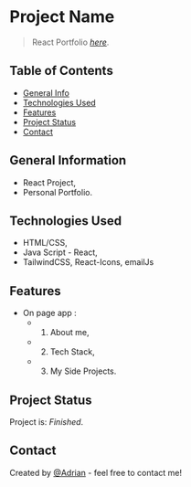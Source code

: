 # Project Name

> React Portfolio [_here_](https://test-branch-portfolio.netlify.app/).

## Table of Contents

- [General Info](#general-information)
- [Technologies Used](#technologies-used)
- [Features](#features)
- [Project Status](#project-status)
- [Contact](#contact)

## General Information

- React Project,
- Personal Portfolio.

## Technologies Used

- HTML/CSS,
- Java Script - React,
- TailwindCSS, React-Icons, emailJs

## Features

- On page app :
  - 1.  About me,
  - 2.  Tech Stack,
  - 3.  My Side Projects.

## Project Status

Project is: _Finished_.

## Contact

Created by [@Adrian](boneamirel@gmail.com) - feel free to contact me!

